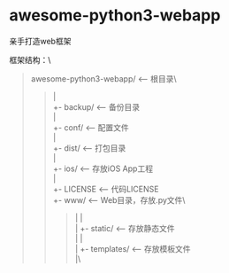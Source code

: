 # awesome-python3-webapp
亲手打造web框架

框架结构：\
>awesome-python3-webapp/  <-- 根目录\
>>|\
>>+- backup/               <-- 备份目录\
>>|\
>>+- conf/                 <-- 配置文件\
>>|\
>>+- dist/                 <-- 打包目录\
>>|\
>>+- ios/                  <-- 存放iOS App工程\
>>|\
>>+- LICENSE               <-- 代码LICENSE  
>>+- www/                  <-- Web目录，存放.py文件\
>>>|  |\
>>>|  +- static/            <-- 存放静态文件\
>>>|  |\
>>>|  +- templates/         <-- 存放模板文件\
>>>|\
